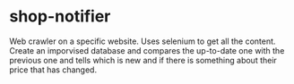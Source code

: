 # shop-notifier

Web crawler on a specific website. Uses selenium to get all the content. 
Create an imporvised database and compares the up-to-date one with the previous one and
tells which is new and if there is something about their price that has changed.
